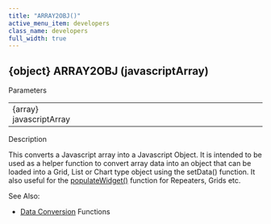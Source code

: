 ```yaml
---
title: "ARRAY2OBJ()"
active_menu_item: developers
class_name: developers
full_width: true
---
```



## {object} ARRAY2OBJ (javascriptArray)

Parameters

<table>
<tr>
<td width="143">
{array} javascriptArray

</td>
<td width="15">
</td>
<td width="722">
</td>
</tr>
</table>

Description

This converts a Javascript array into a Javascript Object. It is intended to be used as a helper function to convert array data into an object that can be loaded into a Grid, List or Chart type object using the setData() function. It also useful for the [populateWidget()](../widget-data-state-manipulation/populatewidget()/index.htm) function for Repeaters, Grids etc.

See Also:

 - [Data Conversion](index.htm) Functions

